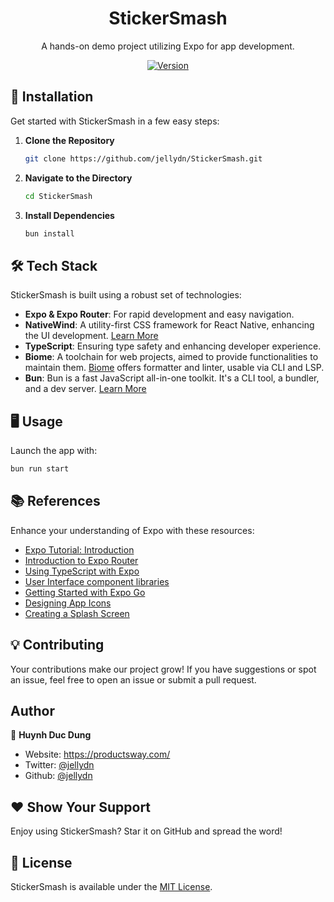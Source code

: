 <h1 align="center">StickerSmash</h1>

<p align="center">A hands-on demo project utilizing Expo for app development.</p>

<p align="center">
  <a href="https://www.npmjs.com/package/stickersmash" target="_blank">
    <img alt="Version" src="https://img.shields.io/npm/v/stickersmash.svg">
  </a>
</p>

## 🚀 Installation

Get started with StickerSmash in a few easy steps:

1. **Clone the Repository**
   ```bash
   git clone https://github.com/jellydn/StickerSmash.git
   ```
2. **Navigate to the Directory**
   ```bash
   cd StickerSmash
   ```
3. **Install Dependencies**
   ```bash
   bun install
   ```

## 🛠 Tech Stack

StickerSmash is built using a robust set of technologies:

- **Expo & Expo Router**: For rapid development and easy navigation.
- **NativeWind**: A utility-first CSS framework for React Native, enhancing the UI development. [Learn More](https://www.nativewind.dev/)
- **TypeScript**: Ensuring type safety and enhancing developer experience.
- **Biome**: A toolchain for web projects, aimed to provide functionalities to maintain them. [Biome](biomejs.dev) offers formatter and linter, usable via CLI and LSP.
- **Bun**: Bun is a fast JavaScript all-in-one toolkit. It's a CLI tool, a bundler, and a dev server. [Learn More](https://bun.sh/)


## 🖥 Usage

Launch the app with:

```bash
bun run start
```

## 📚 References

Enhance your understanding of Expo with these resources:

- [Expo Tutorial: Introduction](https://docs.expo.dev/tutorial/introduction/)
- [Introduction to Expo Router](https://docs.expo.dev/router/introduction/)
- [Using TypeScript with Expo](https://docs.expo.dev/guides/typescript/)
- [User Interface component libraries](https://docs.expo.dev/ui-programming/user-interface-libraries/)
- [Getting Started with Expo Go](https://docs.expo.dev/get-started/expo-go/)
- [Designing App Icons](https://docs.expo.dev/develop/user-interface/app-icons/)
- [Creating a Splash Screen](https://docs.expo.dev/develop/user-interface/splash-screen/)

## 💡 Contributing

Your contributions make our project grow! If you have suggestions or spot an issue, feel free to open an issue or submit a pull request.

## Author

👤 **Huynh Duc Dung**

- Website: https://productsway.com/
- Twitter: [@jellydn](https://twitter.com/jellydn)
- Github: [@jellydn](https://github.com/jellydn)

## ❤ Show Your Support

Enjoy using StickerSmash? Star it on GitHub and spread the word!

## 📄 License

StickerSmash is available under the [MIT License](LICENSE).
